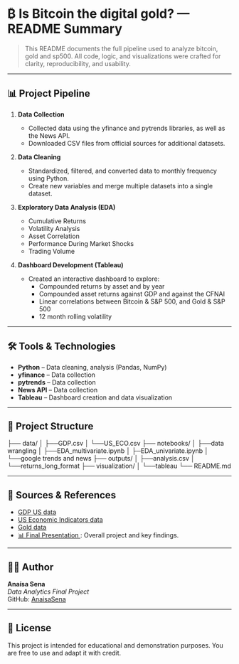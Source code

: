 # ₿ Is Bitcoin the digital gold? — README Summary

> This README documents the full pipeline used to analyze bitcoin, gold and sp500.  All code, logic, and visualizations were crafted for clarity, reproducibility, and usability.

---

## 📊 Project Pipeline

1. **Data Collection**
   - Collected data using the yfinance and pytrends libraries, as well as the News API.
   - Downloaded CSV files from official sources for additional datasets.

2. **Data Cleaning**
   - Standardized, filtered, and converted data to monthly frequency using Python.
   - Create new variables and merge multiple datasets into a single dataset.
   

3. **Exploratory Data Analysis (EDA)**
   - Cumulative Returns
   - Volatility Analysis
   - Asset Correlation
   - Performance During Market Shocks
   - Trading Volume

4. **Dashboard Development (Tableau)**
   - Created an interactive dashboard to explore:
     - Compounded returns by asset and by year
     - Compounded asset returns against GDP and against the CFNAI
     - Linear correlations between Bitcoin & S&P 500, and Gold & S&P 500
     - 12 month rolling volatility


---

## 🛠️ Tools & Technologies

- **Python** – Data cleaning, analysis (Pandas, NumPy)
- **yfinance** – Data collection
- **pytrends** – Data collection
- **News API** – Data collection
- **Tableau** – Dashboard creation and data visualization
---


## 📂 Project Structure

├── data/
│   ├──GDP.csv
│   └──US_ECO.csv
├── notebooks/
│   ├──data wrangling
│   ├──EDA_multivariate.ipynb
│   ├─EDA_univariate.ipynb
│   └──google trends and news
├── outputs/
│   ├──analysis.csv
│   └──returns_long_format
├── visualization/
│   └──tableau
└── README.md

---

## 🔗 Sources & References

- [GDP US data](https://fred.stlouisfed.org/series/GDP )
- [US Economic Indicators data](https://www.chicagofed.org/research/data/cfnai/current-data)
- [Gold data](https://www.gold.org/)
- [📊 Final Presentation ](https://www.canva.com/design/DAGzysq-lm4/KefSm9MJj-55x8RIL7Qu9Q/edit?utm_content=DAGzysq-lm4&utm_campaign=designshare&utm_medium=link2&utm_source=sharebutton): Overall project and key findings.

---
## 👨‍💻 Author

**Anaísa Sena**  
*Data Analytics Final Project*  
GitHub: [AnaisaSena](https://github.com/bluenightx)

---

## 📜 License

This project is intended for educational and demonstration purposes. You are free to use and adapt it with credit.